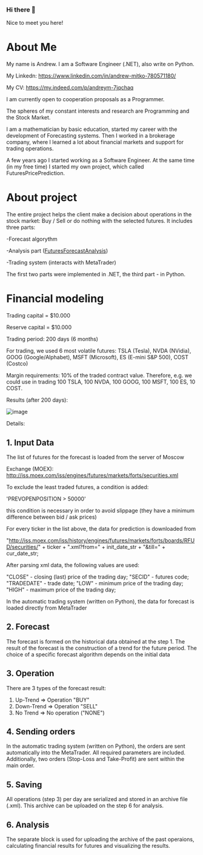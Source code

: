 ### Hi there 👋

Nice to meet you here!

# About Me

My name is Andrew. I am a Software Engineer (.NET), also write on Python.

My Linkedn: https://www.linkedin.com/in/andrew-mitko-780571180/

My CV: https://my.indeed.com/p/andreym-7jqchaq

I am currently open to cooperation proposals as a Programmer.

The spheres of my constant interests and research are Programming and the Stock Market.

I am a mathematician by basic education, started my career with the development of Forecasting systems. 
Then I worked in a brokerage company, where I learned a lot about financial markets and support for trading operations.

A few years ago I started working as a Software Engineer. 
At the same time (in my free time) I started my own project, which called FuturesPricePrediction. 

# About project

The entire project helps the client make a decision about operations in the stock market: Buy / Sell or do nothing with the selected futures. 
It includes three parts:

-Forecast algorythm

-Analysis part ([FuturesForecastAnalysis](https://github.com/mitkoandrew/FuturesForecastAnalysis))

-Trading system (interacts with MetaTrader)

The first two parts were implemented in .NET, the third part - in Python.


# Financial modeling

Trading capital = $10.000

Reserve capital = $10.000

Trading period: 200 days (6 months)

For trading, we used 6 most volatile futures: TSLA (Tesla),	NVDA (NVidia),	GOOG (Google/Alphabet),	MSFT (Microsoft),	ES (E-mini S&P 500),	COST (Costco)

Margin requirements: 10% of the traded contract value. Therefore, e.g. we could use in trading 100 TSLA, 100 NVDA, 100 GOOG, 100 MSFT, 100 ES, 10 COST.

Results (after 200 days):

![image](https://user-images.githubusercontent.com/41163875/212473016-b2930e92-9f28-4742-ae45-1db3d4539946.png)

Details:

## 1. Input Data

The list of futures for the forecast is loaded from the server of Moscow 

Exchange (MOEX):
http://iss.moex.com/iss/engines/futures/markets/forts/securities.xml

To exclude the least traded futures, a condition is added:

'PREVOPENPOSITION > 50000'

this condition is necessary in order to avoid slippage (they have a minimum difference between bid / ask prices)

For every ticker in the list above, the data for prediction is downloaded from

"http://iss.moex.com/iss/history/engines/futures/markets/forts/boards/RFUD/securities/" + ticker + ".xml?from=" + init_date_str + "&till=" + cur_date_str;

After parsing xml data, the following values are used:

"CLOSE" - closing (last) price of the trading day;
"SECID" - futures code;
"TRADEDATE" - trade date;
"LOW" - minimum price of the trading day;
"HIGH" - maximum price of the trading day;

In the automatic trading system (written on Python), the data for forecast is loaded directly from MetaTrader

## 2. Forecast

The forecast is formed on the historical data obtained at the step 1. The result of the forecast is the construction of a trend for the future period. The choice of a specific forecast algorithm depends on the initial data

## 3. Operation

There are 3 types of the forecast result:

1. Up-Trend => Operation "BUY"
2. Down-Trend => Operation "SELL"
3. No Trend => No operation ("NONE")

## 4. Sending orders

In the automatic trading system (written on Python), the orders are sent automatically into the MetaTrader. All required parameters are included. Additionally,
two orders (Stop-Loss and Take-Profit) are sent within the main order.

## 5. Saving 

All operations (step 3) per day are serialized and stored in an archive file (.xml). This archive can be uploaded on the step 6 for analysis.

## 6. Analysis

The separate block is used for uploading the archive of the past operaions, calculating financial results for futures and visualizing the results.

<!--
**mitkoandrew/mitkoandrew** is a ✨ _special_ ✨ repository because its `README.md` (this file) appears on your GitHub profile.

Here are some ideas to get you started:

- 🔭 I’m currently working on ...
- 🌱 I’m currently learning ...
- 👯 I’m looking to collaborate on ...
- 🤔 I’m looking for help with ...
- 💬 Ask me about ...
- 📫 How to reach me: ...
- 😄 Pronouns: ...
- ⚡ Fun fact: ...
-->
